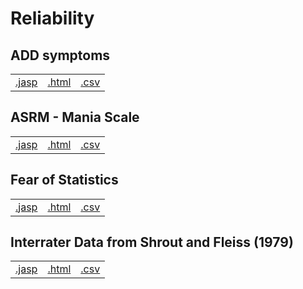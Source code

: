 #  Reliability 



## ADD symptoms 
|  |  |  |
|---|---|---|
|[.jasp](https://github.com/jasp-stats/jasp-data-library/raw/main/ADD%20symptoms/ADD%20symptoms.jasp) | [.html](https://htmlpreview.github.io/?https://github.com/jasp-stats/jasp-data-library/blob/main/ADD%20symptoms/ADD_symptoms.html) | [.csv](https://raw.githubusercontent.com/jasp-stats/jasp-data-library/main/ADD%20symptoms/ADD%20symptoms.csv)|

## ASRM - Mania Scale 
|  |  |  |
|---|---|---|
|[.jasp](https://github.com/jasp-stats/jasp-data-library/raw/main/ASRM%20-%20Mania%20Scale/ASRM%20-%20Mania%20Scale.jasp) | [.html](https://htmlpreview.github.io/?https://github.com/jasp-stats/jasp-data-library/blob/main/ASRM%20-%20Mania%20Scale/ASRM_-_Mania_Scale.html) | [.csv](https://raw.githubusercontent.com/jasp-stats/jasp-data-library/main/ASRM%20-%20Mania%20Scale/ASRM%20-%20Mania%20Scale.csv)|

## Fear of Statistics 
|  |  |  |
|---|---|---|
|[.jasp](https://github.com/jasp-stats/jasp-data-library/raw/main/Fear%20of%20Statistics/Fear%20of%20Statistics.jasp) | [.html](https://htmlpreview.github.io/?https://github.com/jasp-stats/jasp-data-library/blob/main/Fear%20of%20Statistics/Fear_of_Statistics.html) | [.csv](https://raw.githubusercontent.com/jasp-stats/jasp-data-library/main/Fear%20of%20Statistics/Fear%20of%20Statistics.csv)|

## Interrater Data from Shrout and Fleiss (1979) 
|  |  |  |
|---|---|---|
|[.jasp](https://github.com/jasp-stats/jasp-data-library/raw/main/Interrater%20Data%20from%20Shrout%20and%20Fleiss%20(1979)/Interrater%20Data%20from%20Shrout%20and%20Fleiss%20(1979).jasp) | [.html](https://htmlpreview.github.io/?https://github.com/jasp-stats/jasp-data-library/blob/main/Interrater%20Data%20from%20Shrout%20and%20Fleiss%20(1979)/Interrater_Data_from_Shrout_and_Fleiss_(1979).html) | [.csv](https://raw.githubusercontent.com/jasp-stats/jasp-data-library/main/Interrater%20Data%20from%20Shrout%20and%20Fleiss%20(1979)/Interrater%20Data%20from%20Shrout%20and%20Fleiss%20(1979).csv)|
